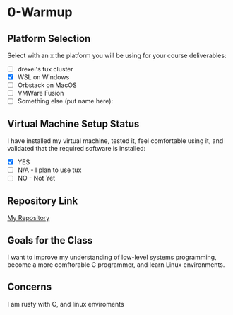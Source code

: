 # 0-Warmup

## Platform Selection
Select with an x the platform you will be using for your course deliverables:
- [ ] drexel's tux cluster
- [x] WSL on Windows
- [ ] Orbstack on MacOS
- [ ] VMWare Fusion
- [ ] Something else (put name here): 

## Virtual Machine Setup Status
I have installed my virtual machine, tested it, feel comfortable using it, and validated that the required software is installed:
- [x] YES
- [ ] N/A - I plan to use tux
- [ ] NO - Not Yet

## Repository Link
[My Repository](https://github.com/NoeCifuentes/cs283)

## Goals for the Class
I want to improve my understanding of low-level systems programming, become a more comftorable C programmer, and learn Linux environments.

## Concerns
I am rusty with C, and linux enviroments
